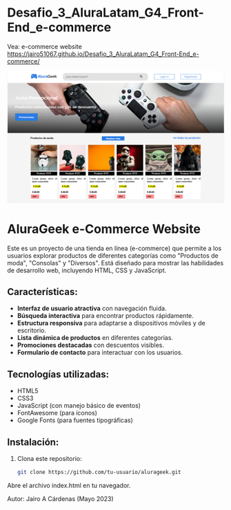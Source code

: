 # Desafio_3_AluraLatam_G4_Front-End_e-commerce
Vea: e-commerce website https://jairo51067.github.io/Desafio_3_AluraLatam_G4_Front-End_e-commerce/

![alt text](e-commerce.png)

# AluraGeek e-Commerce Website
Este es un proyecto de una tienda en línea (e-commerce) que permite a los usuarios explorar productos de diferentes categorías como "Productos de moda", "Consolas" y "Diversos". Está diseñado para mostrar las habilidades de desarrollo web, incluyendo HTML, CSS y JavaScript.

## Características:
- **Interfaz de usuario atractiva** con navegación fluida.
- **Búsqueda interactiva** para encontrar productos rápidamente.
- **Estructura responsiva** para adaptarse a dispositivos móviles y de escritorio.
- **Lista dinámica de productos** en diferentes categorías.
- **Promociones destacadas** con descuentos visibles.
- **Formulario de contacto** para interactuar con los usuarios.

## Tecnologías utilizadas:
- HTML5
- CSS3
- JavaScript (con manejo básico de eventos)
- FontAwesome (para íconos)
- Google Fonts (para fuentes tipográficas)

## Instalación:
1. Clona este repositorio:
   ```bash
   git clone https://github.com/tu-usuario/alurageek.git
Abre el archivo index.html en tu navegador.

Autor:
Jairo A Cárdenas (Mayo 2023)

